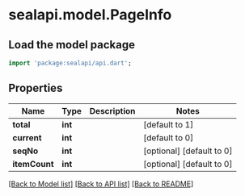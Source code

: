 # sealapi.model.PageInfo

## Load the model package
```dart
import 'package:sealapi/api.dart';
```

## Properties
Name | Type | Description | Notes
------------ | ------------- | ------------- | -------------
**total** | **int** |  | [default to 1]
**current** | **int** |  | [default to 0]
**seqNo** | **int** |  | [optional] [default to 0]
**itemCount** | **int** |  | [optional] [default to 0]

[[Back to Model list]](../README.md#documentation-for-models) [[Back to API list]](../README.md#documentation-for-api-endpoints) [[Back to README]](../README.md)


